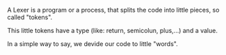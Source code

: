 A Lexer is a program or a process, that splits the code into little pieces, so called "tokens".

This little tokens have a type (like: return, semicolun, plus,...) and a value.

In a simple way to say, we devide our code to little "words".
